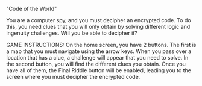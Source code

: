"Code of the World"

You are a computer spy, and you must decipher an encrypted code. To do this, you need clues that you will only obtain by solving different logic and ingenuity challenges. Will you be able to decipher it?

GAME INSTRUCTIONS: 
On the home screen, you have 2 buttons. The first is a map that you must navigate using the arrow keys. When you pass over a location that has a clue, a challenge will appear that you need to solve.
In the second button, you will find the different clues you obtain. Once you have all of them, the Final Riddle button will be enabled, leading you to the screen where you must decipher the encrypted code.
